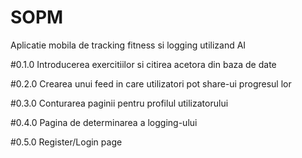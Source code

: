 # SOPM

Aplicatie mobila de tracking fitness si logging utilizand AI

#0.1.0
Introducerea exercitiilor si citirea acetora din baza de date

#0.2.0 
Crearea unui feed in care utilizatori pot share-ui progresul lor

#0.3.0
Conturarea paginii pentru profilul utilizatorului

#0.4.0
Pagina de determinarea a logging-ului

#0.5.0 
Register/Login page


